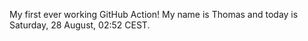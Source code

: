 My first ever working GitHub Action!
My name is Thomas and today is Saturday, 28 August, 02:52 CEST. 
